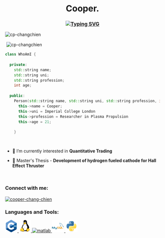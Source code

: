 <h1 align="center">Cooper.</h1>

<h3 align="center">
  <a href="https://git.io/typing-svg"><img src="https://readme-typing-svg.demolab.com?font=Fira+Code&pause=1000&width=435&lines=Plasma+Propulsion+Researcher;Learning+Quantitative+Trading;Extra+Shots+Espresso&center=true&width=500&height=50" alt="Typing SVG" /></a>
</h3>
  
<p align="left"> <img src="https://komarev.com/ghpvc/?username=cp-chang-chien&label=Profile%20views&color=0e75b6&style=flat" alt="cp-changchien" /> </p>

<p>&nbsp;<img align="center" src="https://github-readme-stats.vercel.app/api?username=cp-changchien&show_icons=true&theme=dark&locale=en" alt="cp-changchien" /></p>


```c++
class WhoAmI {

  private:
    std::string name;
    std::string uni;
    std::string profession;
    int age;
  
  public:
    Person(std::string name, std::string uni, std::string profession, int age) {
      this->name = Cooper;
      this->uni = Imperial College London
      this->profession = Researcher in Plasma Propulsion
      this->age = 21;
      
    }
```


<br />

- 🔭 I’m currently interested in **Quantitative Trading**

- 🌱 Master's Thesis - **Development of hydrogen fueled cathode for Hall Effect Thruster**

<br />


<h3 align="left">Connect with me:</h3>
<p align="left">
<a href="https://linkedin.com/in/cooper-chang-chien" target="blank"><img align="center" src="https://cdn.jsdelivr.net/npm/simple-icons@3.0.1/icons/linkedin.svg" alt="cooper-chang-chien" height="30" width="40" /></a>
</p>

<h3 align="left">Languages and Tools:</h3>
<p align="left"> <a href="https://www.w3schools.com/cpp/" target="_blank" rel="noreferrer"> <img src="https://raw.githubusercontent.com/devicons/devicon/master/icons/cplusplus/cplusplus-original.svg" alt="cplusplus" width="40" height="40"/> </a> <a href="https://www.linux.org/" target="_blank" rel="noreferrer"> <img src="https://raw.githubusercontent.com/devicons/devicon/master/icons/linux/linux-original.svg" alt="linux" width="40" height="40"/> </a> <a href="https://www.mathworks.com/" target="_blank" rel="noreferrer"> <img src="https://upload.wikimedia.org/wikipedia/commons/2/21/Matlab_Logo.png" alt="matlab" width="40" height="40"/> </a> <a href="https://www.mysql.com/" target="_blank" rel="noreferrer"> <img src="https://raw.githubusercontent.com/devicons/devicon/master/icons/mysql/mysql-original-wordmark.svg" alt="mysql" width="40" height="40"/> </a> <a href="https://www.python.org" target="_blank" rel="noreferrer"> <img src="https://raw.githubusercontent.com/devicons/devicon/master/icons/python/python-original.svg" alt="python" width="40" height="40"/> </a> </p>

